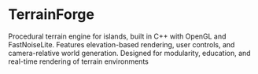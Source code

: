 # TerrainForge
Procedural terrain engine for islands, built in C++ with OpenGL and FastNoiseLite. Features elevation-based rendering, user controls, and camera-relative world generation. Designed for modularity, education, and real-time rendering of terrain environments
